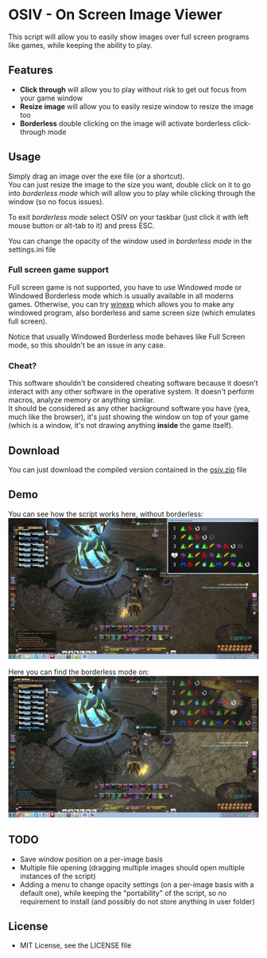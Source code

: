 # OSIV - On Screen Image Viewer
This script will allow you to easily show images over full screen programs like games,
while keeping the ability to play.

## Features

- **Click through** will allow you to play without risk to get out focus from your game window
- **Resize image** will allow you to easily resize window to resize the image too
- **Borderless** double clicking on the image will activate borderless click-through mode

## Usage

Simply drag an image over the exe file (or a shortcut).  
You can just resize the image to the size you want, double click on it to go into *borderless mode*
which will allow you to play while clicking through the window (so no focus issues).

To exit *borderless mode* select OSIV on your taskbar (just click it with left mouse button or alt-tab to it)
and press ESC.

You can change the opacity of the window used in *borderless mode* in the settings.ini file

### Full screen game support

Full screen game is not supported, you have to use Windowed mode or Windowed Borderless mode which is
usually available in all moderns games. Otherwise, you can try
[winexp](http://www.nirsoft.net/utils/winexp.html "winexp") which allows you to make any windowed program,
also borderless and same screen size (which emulates full screen).

Notice that usually Windowed Borderless mode behaves like Full Screen mode, so this shouldn't be an issue
in any case.

### Cheat?

This software shouldn't be considered cheating software because it doesn't interact with any other
software in the operative system. It doesn't perform macros, analyze memory or anything similar.  
It should be considered as any other background software you have (yea, much like the browser), it's just
showing the window on top of your game (which is a window, it's not drawing anything **inside** the game
itself).

## Download

You can just download the compiled version contained in the
[osiv.zip](https://github.com/Fire-Dragon-DoL/osiv/blob/master/osiv.zip?raw=true "OSIV redistributable") file

## Demo

You can see how the script works here, without borderless:
![OSIV without borderless mode](https://github.com/Fire-Dragon-DoL/osiv/blob/master/osiv_no_borderless.jpg?raw=true "OSIV without borderless mode")

Here you can find the borderless mode on:
![OSIV borderless mode](https://github.com/Fire-Dragon-DoL/osiv/blob/master/osiv_borderless.jpg?raw=true "OSIV borderless mode")

## TODO

- Save window position on a per-image basis
- Multiple file opening (dragging multiple images should open multiple instances of the script)
- Adding a menu to change opacity settings (on a per-image basis with a default one), while keeping
the "portability" of the script, so no requirement to install (and possibly do not store anything in
user folder)

## License

- MIT License, see the LICENSE file

